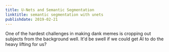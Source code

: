 ```yaml
---
title: U-Nets and Semantic Segmentation
linktitle: semantic segmentation with unets
publishdate: 2019-02-21
---
```


One of the hardest challenges in making dank memes is cropping out subjects from the background well. It'd be swell if we could get AI to do the heavy lifting for us?